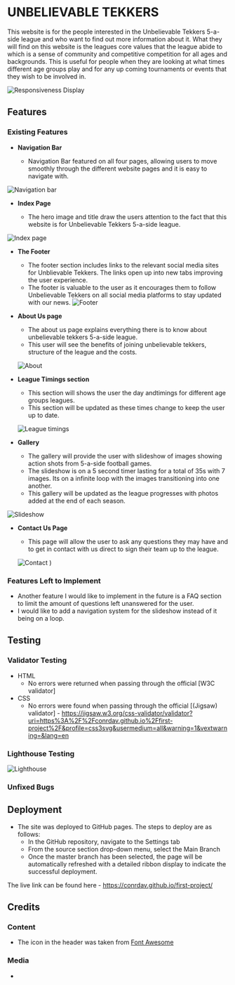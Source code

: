 # UNBELIEVABLE TEKKERS

This website is for the people interested in the Unbelievable Tekkers 5-a-side league and who want to find out more information about it. What they will find on this website is the leagues core values that the league abide to which is a sense of community and competitive competition for all ages and backgrounds. This is useful for people when they are looking at what times different age groups play and for any up coming tournaments or events that they wish to be involved in.

![Responsiveness Display](/assets/images/responsive.webp)

## Features

### Existing Features

- __Navigation Bar__

    - Navigation Bar featured on all four pages, allowing users to move smoothly through the different website pages and it is easy to navigate with.

![Navigation bar](/assets/images/nav-bar.webp)

- __Index Page__

  - The hero image and title draw the users attention to the fact that this website is for Unbelievable Tekkers 5-a-side league.

![Index page](/assets/images/index-page.webp)

- __The Footer__ 

  - The footer section includes links to the relevant social media sites for Unblievable Tekkers. The links open up into new tabs improving the user experience.  
  - The footer is valuable to the user as it encourages them to follow Unbelievable Tekkers on all social media platforms to stay updated with our news.
![Footer](/assets/images/footer.webp)

- __About Us page__

  - The about us page explains everything there is to know about unbelievable tekkers 5-a-side league. 
  - This user will see the benefits of joining unbelievable tekkers, structure of the league and the costs.

  ![About](/assets/images/about-page.webp)
  

- __League Timings section__

  - This section will shows the user the day andtimings for different age groups leagues.
  - This section will be updated as these times change to keep the user up to date.

  ![League timings](/assets/images/league-timings.webp)


- __Gallery__

  - The gallery will provide the user with slideshow of images showing action shots from 5-a-side football games.
  - The slideshow is on a 5 second timer lasting for a total of 35s with 7 images. Its on a infinite loop with the images transitioning into one another.
  - This gallery will be updated as the league progresses with photos added at the end of each season.

 ![Slideshow](/assets/images/)



- __Contact Us Page__

  - This page will allow the user to ask any questions they may have and to get in contact with us direct to sign their team up to the league.

  ![Contact](/assets/images/contact.webp)
  )
 
 ### Features Left to Implement

- Another feature I would like to implement in the future is a FAQ section to limit the amount of questions left unanswered for the user.
- I would like to add a navigation system for the slideshow instead of it being on a loop.

## Testing 


### Validator Testing 

- HTML
  - No errors were returned when passing through the official [W3C validator]
- CSS
  - No errors were found when passing through the official [(Jigsaw) validator] - https://jigsaw.w3.org/css-validator/validator?uri=https%3A%2F%2Fconrdav.github.io%2Ffirst-project%2F&profile=css3svg&usermedium=all&warning=1&vextwarning=&lang=en

### Lighthouse Testing

![Lighthouse](/assets/images/lighthouse.webp)

### Unfixed Bugs


## Deployment

- The site was deployed to GitHub pages. The steps to deploy are as follows: 
  - In the GitHub repository, navigate to the Settings tab 
  - From the source section drop-down menu, select the Main Branch
  - Once the master branch has been selected, the page will be automatically refreshed with a detailed ribbon display to indicate the successful deployment. 

The live link can be found here - https://conrdav.github.io/first-project/

## Credits 

### Content 

- The icon in the header was taken from [Font Awesome](https://fontawesome.com/)

### Media

- 


